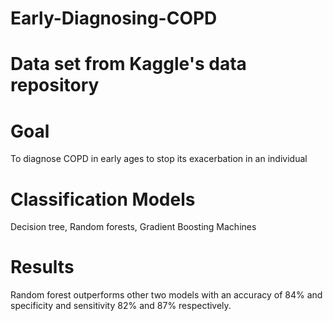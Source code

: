 # Early-Diagnosing-COPD
# Data set from Kaggle's data repository
# Goal
To diagnose COPD in early ages to stop its exacerbation in an individual
# Classification Models
Decision tree, Random forests, Gradient Boosting Machines
# Results
Random forest outperforms other two models with an accuracy of 84% and specificity and sensitivity 82% and 87% respectively. 
